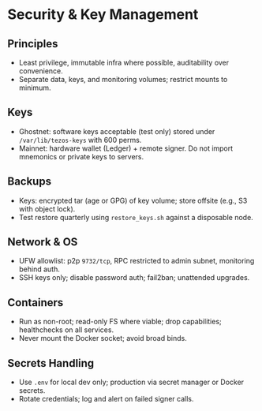 # Security & Key Management

## Principles
- Least privilege, immutable infra where possible, auditability over convenience.
- Separate data, keys, and monitoring volumes; restrict mounts to minimum.

## Keys
- Ghostnet: software keys acceptable (test only) stored under `/var/lib/tezos-keys` with 600 perms.
- Mainnet: hardware wallet (Ledger) + remote signer. Do not import mnemonics or private keys to servers.

## Backups
- Keys: encrypted tar (age or GPG) of key volume; store offsite (e.g., S3 with object lock).
- Test restore quarterly using `restore_keys.sh` against a disposable node.

## Network & OS
- UFW allowlist: p2p `9732/tcp`, RPC restricted to admin subnet, monitoring behind auth.
- SSH keys only; disable password auth; fail2ban; unattended upgrades.

## Containers
- Run as non-root; read-only FS where viable; drop capabilities; healthchecks on all services.
- Never mount the Docker socket; avoid broad binds.

## Secrets Handling
- Use `.env` for local dev only; production via secret manager or Docker secrets.
- Rotate credentials; log and alert on failed signer calls.
